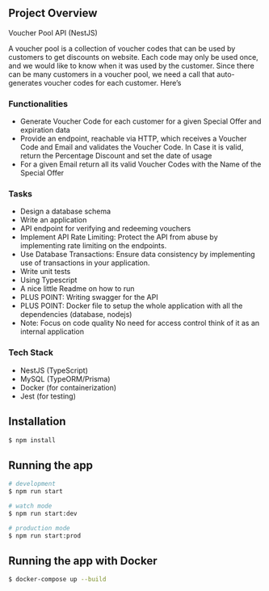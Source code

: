 ## Project Overview

Voucher Pool API (NestJS)

A voucher pool is a collection of voucher codes that can be used by customers to get discounts on website. Each code may only be used once, and we would like to know when it was used by the customer. Since there can be many customers in a voucher pool, we need a call that auto-generates voucher codes for each customer. Here’s

### Functionalities

- Generate Voucher Code for each customer for a given Special Offer and expiration data
- Provide an endpoint, reachable via HTTP, which receives a Voucher Code and Email and validates the Voucher Code. In Case it is valid, return the Percentage Discount and set the date of usage
- For a given Email return all its valid Voucher Codes with the Name of the Special Offer

### Tasks

- Design a database schema
- Write an application
- API endpoint for verifying and redeeming vouchers
- Implement API Rate Limiting: Protect the API from abuse by implementing rate limiting on the endpoints.
- Use Database Transactions: Ensure data consistency by implementing use of transactions in your application.
- Write unit tests
- Using Typescript
- A nice little Readme on how to run
- PLUS POINT: Writing swagger for the API
- PLUS POINT: Docker file to setup the whole application with all the dependencies (database, nodejs)
- Note: Focus on code quality No need for access control think of it as an internal application

### Tech Stack

- NestJS (TypeScript)
- MySQL (TypeORM/Prisma)
- Docker (for containerization)
- Jest (for testing)

## Installation

```bash
$ npm install
```

## Running the app

```bash
# development
$ npm run start

# watch mode
$ npm run start:dev

# production mode
$ npm run start:prod
```

## Running the app with Docker

```bash
$ docker-compose up --build
```
